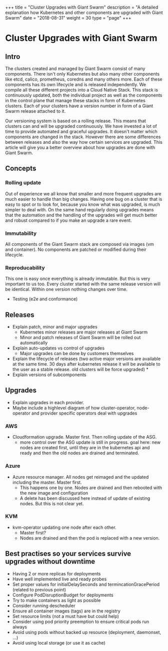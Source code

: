 +++
title = "Cluster Upgrades with Giant Swarm"
description = "A detailed explanation how Kubernetes and other components are upgraded with Giant Swarm"
date = "2018-08-31"
weight = 30
type = "page"
+++

# Cluster Upgrades with Giant Swarm

## Intro

The clusters created and managed by Giant Swarm consist of many components. There isn't only Kubernetes but also many other components like etcd, calico, prometheus, coredns and many others more. Each of these components has its own lifecycle and is released independently. We compile all these different projects into a Cloud Native Stack. This stack is continuously updated, both the individual project as well as the components in the control plane that manage these stacks in form of Kubernetes clusters. Each of your clusters have a version number in form of a Giant Swarm release attached to it. 

Our versioning system is based on a rolling release. This means that clusters can and will be upgraded continuously. We have invested a lot of time to provide automated and graceful upgrades. It doesn't matter which components are changed in the stack. However there are some differences between releases and also the way how certain services are upgraded. This article will give you a better overview about how upgrades are done with Giant Swarm.

## Concepts

### Rolling update

Out of experience we all know that smaller and more frequent upgrades are much easier to handle than big changes. Having one bug on a cluster that is easy to spot or to look for, because you know what was upgraded, is much simpler to deal with. On the same hand regularly doing upgrades means that the automation and the handling of the upgrades will get much better and robust compared to if you make an upgrade a rare event.

### Immutability

All components of the Giant Swarm stack are composed via images (vm and container). No components are patched or modified during their lifecycle.

### Reproducability

This one is easy once everything is already immutable. But this is very important to us too. Every cluster started with the same release version will be identical. Within one version nothing changes over time.

* Testing (e2e and conformance)

## Releases

* Explain patch, minor and major upgrades
    * Kubernetes minor releases are major releases at Giant Swarm
    * Minor and patch releases of Giant Swarm will be rolled out automatically
* Explain auto-updates vs control of upgrades
    * Major upgrades can be done by customers themselves
* Explain the lifecycle of releases (two active major versions are available at the same time. 30 days after kubernetes release it will be available to the user as a stable release. old clusters will be force upgraded)
    * 
* Explain versions of subcomponents

## Upgrades

* Explain upgrades in each provider. 
* Maybe include a highlevel diagram of how cluster-operator, node-operator and provider specific operators deal with upgrades

### AWS

* Cloudformation upgrade. Master first. Then rolling update of the ASG. 
    * more control over the ASG update is still in progress. goal here: new nodes are created first, until they are in the kubernetes api and ready and then the old nodes are drained and terminated.

### Azure

* Azure resource manager. All nodes get reimaged and the updated including the master. Master first.
    * This happens one by one. Nodes are drained and then rebooted with the new image and configuration
    * A delete has been discussed here instead of update of existing nodes. But this is not clear yet.

### KVM

* kvm-operator updating one node after each other.
    * Master first?
    * Nodes are drained and then the pod is replaced with a new version.

## Best practises so your services survive upgrades without downtime

* Having 2 or more replicas for deployments
* Have well implemented live and ready probes
* Set proper values for initialDelaySeconds and termincationGracePeriod (related to previous point)
* Configure PodDisruptionBudget for deployments
* Try to make containers as light as possible
* Consider running descheduler
* Ensure all container images (tags) are in the registry
* Set resource limits (not a must have but could help)
* Consider using pod priority preemption to ensure critical pods run always
* Avoid using pods without backed up resource (deployment, daemonset, ...)
* Avoid using local storage (or use it as cache)
